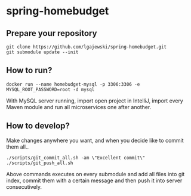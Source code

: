 # spring-homebudget

## Prepare your repository

```
git clone https://github.com/lgajewski/spring-homebudget.git
git submodule update --init
```

## How to run?

```
docker run --name homebudget-mysql -p 3306:3306 -e MYSQL_ROOT_PASSWORD=root -d mysql
```

With MySQL server running, import open project in IntelliJ, import every Maven module and run all microservices one after another.

## How to develop?

Make changes anywhere you want, and when you decide like to commit them all..
```
./scripts/git_commit_all.sh -am \"Excellent commit\"
./scripts/git_push_all.sh
```

Above commands executes on every submodule and add all files into git index, commit them with a certain message and then push it into server consecutively.